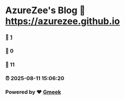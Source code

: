 # AzureZee's Blog :link: https://azurezee.github.io 
### :page_facing_up: [1](https://azurezee.github.io/tag.html) 
### :speech_balloon: 0 
### :hibiscus: 11 
### :alarm_clock: 2025-08-11 15:06:20 
### Powered by :heart: [Gmeek](https://github.com/Meekdai/Gmeek)
